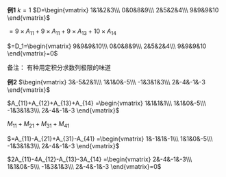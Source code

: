 **例1**
$k=1$
$D=\begin{vmatrix}
1&1&2&3\\\ 
0&0&8&9\\\ 
2&5&2&4\\\ 
9&9&9&10
\end{vmatrix}$

$=9\times A_{11}+9\times A_{11}+9\times A_{13}
+10\times A_{14}$

$=D_1=\begin{vmatrix}
9&9&9&10\\\ 
0&0&8&9\\\ 
2&5&2&4\\\ 
9&9&9&10
\end{vmatrix}=0$

备注：
有种用定积分求数列极限的味道

**例2**
$\begin{vmatrix}
3&-5&2&1\\\ 
1&1&0&-5\\\  
-1&3&1&3\\\ 
2&-4&-1&-3
\end{vmatrix}$

$A_{11}+A_{12}+A_{13}+A_{14}
=\begin{vmatrix}
1&1&1&1\\\ 
1&1&0&-5\\\  
-1&3&1&3\\\ 
2&-4&-1&-3
\end{vmatrix}$

$M_{11}+M_{21}+M_{31}+M_{41}$

$=A_{11}-A_{21}+A_{31}-A_{41}
=\begin{vmatrix}
1&-1&1&-1\\\ 
1&1&0&-5\\\  
-1&3&1&3\\\ 
2&-4&-1&-3
\end{vmatrix}$

$2A_{11}-4A_{12}-A_{13}-3A_{14}
=\begin{vmatrix}
2&-4&-1&-3\\\ 
1&1&0&-5\\\  
-1&3&1&3\\\ 
2&-4&-1&-3
\end{vmatrix}=0$